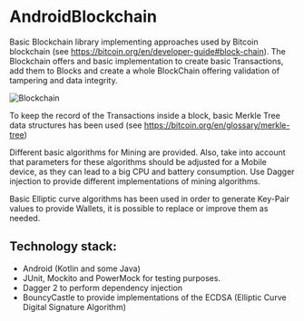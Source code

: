 # AndroidBlockchain

Basic Blockchain library implementing approaches used by Bitcoin blockchain (see https://bitcoin.org/en/developer-guide#block-chain). 
The Blockchain offers and basic implementation to create basic Transactions, add them to Blocks and create a whole BlockChain offering validation of tampering and data integrity.

![Blockchain](https://user-images.githubusercontent.com/4429438/44645574-635efe00-a9d8-11e8-8907-af2706288c5a.png)

To keep the record of the Transactions inside a block, basic Merkle Tree data structures has been used (see https://bitcoin.org/en/glossary/merkle-tree)

Different basic algorithms for Mining are provided. Also, take into account that parameters for these algorithms should be adjusted for a Mobile device, as they can lead to a big CPU and battery consumption. Use Dagger injection to provide different implementations of mining algorithms.

Basic Elliptic curve algorithms has been used in order to generate Key-Pair values to provide Wallets, it is possible to replace or improve them as needed.

## Technology stack:

* Android (Kotlin and some Java)
* JUnit, Mockito and PowerMock for testing purposes.
* Dagger 2 to perform dependency injection
* BouncyCastle to provide implementations of the ECDSA (Elliptic Curve Digital Signature Algorithm)

